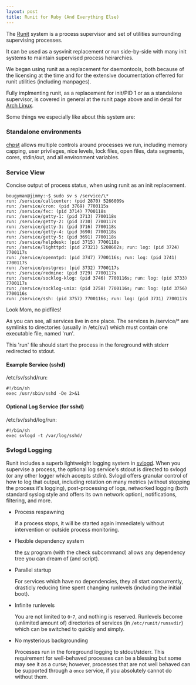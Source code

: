 ```yaml
--- 
layout: post
title: Runit for Ruby (And Everything Else)
---
```

The [Runit](http://smarden.org/runit) system is a process supervisor and set of utilities surrounding supervising processes.

It can be used as a sysvinit replacement or run side-by-side with many init systems to maintain supervised process heirarchies.

We began using runit as a replacement for daemontools, both because of the licensing at the time and for the extensive documentation offerred for runit utilities (including manpages).

Fully implmenting runit, as a replacement for init/PID 1 or as a standalone supervisor, is covered in general at the runit page above and in detail for [Arch Linux](https://wiki.archlinux.org/index.php/Runit).

Some things we especially like about this system are:

### Standalone environments 

[chpst](http://smarden.org/runit/chpst.8.html) allows multiple controls around processes we run, including memory capping,
user privileges, nice levels, lock files, open files, data segments, cores, stdin/out, and all environment variables.

### Service View
Concise output of process status, when using runit as an init replacement. 

    bougyman@jimmy:~$ sudo sv s /service/\*
    run: /service/callcenter: (pid 2870) 5266009s
    run: /service/cron: (pid 3769) 7700115s
    run: /service/fxc: (pid 3714) 7700118s
    run: /service/getty-1: (pid 3713) 7700118s
    run: /service/getty-2: (pid 3730) 7700117s
    run: /service/getty-3: (pid 3716) 7700118s
    run: /service/getty-4: (pid 3690) 7700118s
    run: /service/getty-5: (pid 3691) 7700118s
    run: /service/helpdesk: (pid 3715) 7700118s
    run: /service/lighttpd: (pid 27321) 5208602s; run: log: (pid 3724) 7700117s
    run: /service/openntpd: (pid 3747) 7700116s; run: log: (pid 3741) 7700117s
    run: /service/postgres: (pid 3732) 7700117s
    run: /service/redmine: (pid 3729) 7700117s
    run: /service/socklog-klog: (pid 3746) 7700116s; run: log: (pid 3733) 7700117s
    run: /service/socklog-unix: (pid 3758) 7700116s; run: log: (pid 3756) 7700116s
    run: /service/ssh: (pid 3757) 7700116s; run: log: (pid 3731) 7700117s

Look Mom, no pidfiles!

  As you can see, all services live in one place. The services in /service/\* are symlinks to directories (usually in /etc/sv/) which must contain one executable file, named 'run'.

  This 'run' file should start the process in the foreground with stderr redirected to stdout.

#### Example Service (sshd)

/etc/sv/sshd/run:

    #!/bin/sh
    exec /usr/sbin/sshd -De 2>&1

#### Optional Log Service (for sshd)

/etc/sv/sshd/log/run:

    #!/bin/sh
    exec svlogd -t /var/log/sshd/

### Svlogd Logging 

Runit includes a superb lightweight logging system in [svlogd](http://smarden.org/runit/svlogd.8.html).
When you supervise a process, the optional log service's stdout is directed to svlogd (or any other logger which accepts stdin).
Svlogd offers granular control of how to log that output, including rotation on many metrics (without stopping the process it's logging),
post-processing of logs, networked logging (both standard syslog style and offers its own network option), notifications, filtering, and more.

* Process respawning

  if a process stops, it will be started again immediately without intervention
  or outside process monitoring.

* Flexible dependency system

  the [sv](http://smarden.org/runit/sv.8.html) program (with the check
  subcommand) allows any dependency tree you can dream of (and script).

* Parallel startup

  For services which have no dependencies, they all start concurrently,
  drasticly reducing time spent changing runlevels (including the initial
  boot).

* Infinite runlevels

  You are not limited to `0`-`7`, and nothing is reserved.
  Runlevels become (unlimited amount of) directories of services (in
  `/etc/runit/runsvdir`) which can be switched to quickly and simply.

* No mysterious backgrounding

  Processes run in the foreground logging to stdout/stderr. This requirement
  for well-behaved processes can be a blessing but some may see it as a curse;
  however, processes that are not well behaved can be supported through a
  `once` service, if you absolutely cannot do without them.

